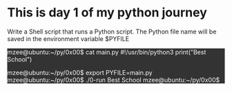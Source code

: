 # This is day 1 of my python journey
Write a Shell script that runs a Python script.
The Python file name will be saved in the environment variable $PYFILE

<div style="background-color: #333; color: #fff;">
mzee@ubuntu:~/py/0x00$ cat main.py 
#!/usr/bin/python3
print("Best School")

mzee@ubuntu:~/py/0x00$ export PYFILE=main.py
mzee@ubuntu:~/py/0x00$ ./0-run
Best School
mzee@ubuntu:~/py/0x00$
</div>
